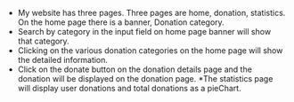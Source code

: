 <!-- My Project Featurs -->
* My website has three pages. Three pages are home, donation, statistics. On the home page there is a banner, Donation category.
* Search by category in the input field on home page banner will show that category.
* Clicking on the various donation categories on the home page will show the detailed information.
* Click on the donate button on the donation details page and the donation will be displayed on the    donation page.
*The statistics page will display user donations and total donations as a pieChart.
